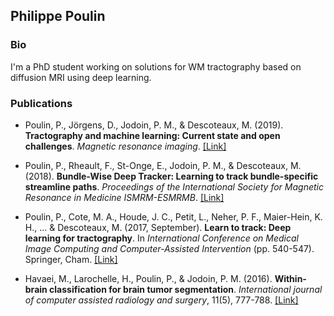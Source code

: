 ## Philippe Poulin

### Bio

I'm a PhD student working on solutions for WM tractography based on diffusion MRI using deep learning.

### Publications

- Poulin, P., Jörgens, D., Jodoin, P. M., & Descoteaux, M. (2019). **Tractography and machine learning: Current state and open challenges**. _Magnetic resonance imaging_.  [[Link]](https://doi.org/10.1016/j.mri.2019.04.013)

- Poulin, P., Rheault, F., St-Onge, E., Jodoin, P. M., & Descoteaux, M. (2018). **Bundle-Wise Deep Tracker: Learning to track bundle-specific streamline paths**. _Proceedings of the International Society for Magnetic Resonance in Medicine ISMRM-ESMRMB_. [[Link]](http://archive.ismrm.org/2018/0041.html)

- Poulin, P., Cote, M. A., Houde, J. C., Petit, L., Neher, P. F., Maier-Hein, K. H., ... & Descoteaux, M. (2017, September). **Learn to track: Deep learning for tractography**. In _International Conference on Medical Image Computing and Computer-Assisted Intervention_ (pp. 540-547). Springer, Cham. [[Link]](https://doi.org/10.1007/978-3-319-66182-7_62)

- Havaei, M., Larochelle, H., Poulin, P., & Jodoin, P. M. (2016). **Within-brain classification for brain tumor segmentation**. _International journal of computer assisted radiology and surgery_, 11(5), 777-788. [[Link]](https://doi.org/10.1007/s11548-015-1311-1)
